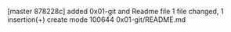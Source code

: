 [master 878228c] added 0x01-git and Readme file
 1 file changed, 1 insertion(+)
 create mode 100644 0x01-git/README.md
